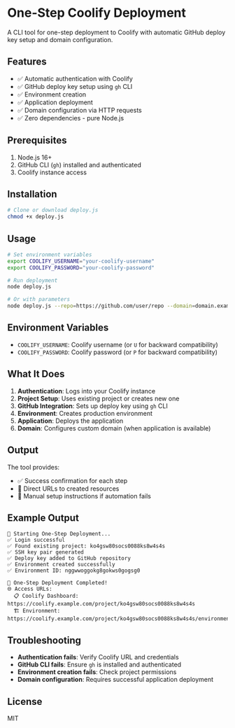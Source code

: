 # One-Step Coolify Deployment

A CLI tool for one-step deployment to Coolify with automatic GitHub deploy key setup and domain configuration.

## Features

- ✅ Automatic authentication with Coolify
- ✅ GitHub deploy key setup using `gh` CLI
- ✅ Environment creation
- ✅ Application deployment
- ✅ Domain configuration via HTTP requests
- ✅ Zero dependencies - pure Node.js

## Prerequisites

1. Node.js 16+
2. GitHub CLI (`gh`) installed and authenticated
3. Coolify instance access

## Installation

```bash
# Clone or download deploy.js
chmod +x deploy.js
```

## Usage

```bash
# Set environment variables
export COOLIFY_USERNAME="your-coolify-username"
export COOLIFY_PASSWORD="your-coolify-password"

# Run deployment
node deploy.js

# Or with parameters
node deploy.js --repo=https://github.com/user/repo --domain=domain.example.com
```

## Environment Variables

- `COOLIFY_USERNAME`: Coolify username (or `U` for backward compatibility)
- `COOLIFY_PASSWORD`: Coolify password (or `P` for backward compatibility)

## What It Does

1. **Authentication**: Logs into your Coolify instance
2. **Project Setup**: Uses existing project or creates new one
3. **GitHub Integration**: Sets up deploy key using `gh` CLI
4. **Environment**: Creates production environment
5. **Application**: Deploys the application
6. **Domain**: Configures custom domain (when application is available)

## Output

The tool provides:
- ✅ Success confirmation for each step
- 🔗 Direct URLs to created resources
- 📝 Manual setup instructions if automation fails

## Example Output

```
🎯 Starting One-Step Deployment...
✅ Login successful
✅ Found existing project: ko4gsw80socs0088ks8w4s4s
✅ SSH key pair generated
✅ Deploy key added to GitHub repository
✅ Environment created successfully
✅ Environment ID: nggwwoggokg8gokws0gogsg0

🎉 One-Step Deployment Completed!
🌐 Access URLs:
  📋 Coolify Dashboard: https://coolify.example.com/project/ko4gsw80socs0088ks8w4s4s
  🏗️ Environment: https://coolify.example.com/project/ko4gsw80socs0088ks8w4s4s/environment/nggwwoggokg8gokws0gogsg0
```

## Troubleshooting

- **Authentication fails**: Verify Coolify URL and credentials
- **GitHub CLI fails**: Ensure `gh` is installed and authenticated
- **Environment creation fails**: Check project permissions
- **Domain configuration**: Requires successful application deployment

## License

MIT